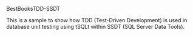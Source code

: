  BestBooksTDD-SSDT

This is a sample to show how TDD (Test-Driven Development) is used in database unit testing using tSQLt within SSDT (SQL Server Data Tools).
